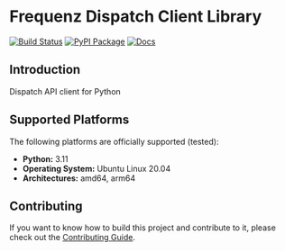 # Frequenz Dispatch Client Library

[![Build Status](https://github.com/frequenz-floss/frequenz-client-dispatch-python/actions/workflows/ci.yaml/badge.svg)](https://github.com/frequenz-floss/frequenz-client-dispatch-python/actions/workflows/ci.yaml)
[![PyPI Package](https://img.shields.io/pypi/v/frequenz-dispatch-client)](https://pypi.org/project/frequenz-dispatch-client/)
[![Docs](https://img.shields.io/badge/docs-latest-informational)](https://frequenz-floss.github.io/frequenz-client-dispatch-python/)

## Introduction

Dispatch API client for Python

## Supported Platforms

The following platforms are officially supported (tested):

- **Python:** 3.11
- **Operating System:** Ubuntu Linux 20.04
- **Architectures:** amd64, arm64

## Contributing

If you want to know how to build this project and contribute to it, please
check out the [Contributing Guide](CONTRIBUTING.md).
